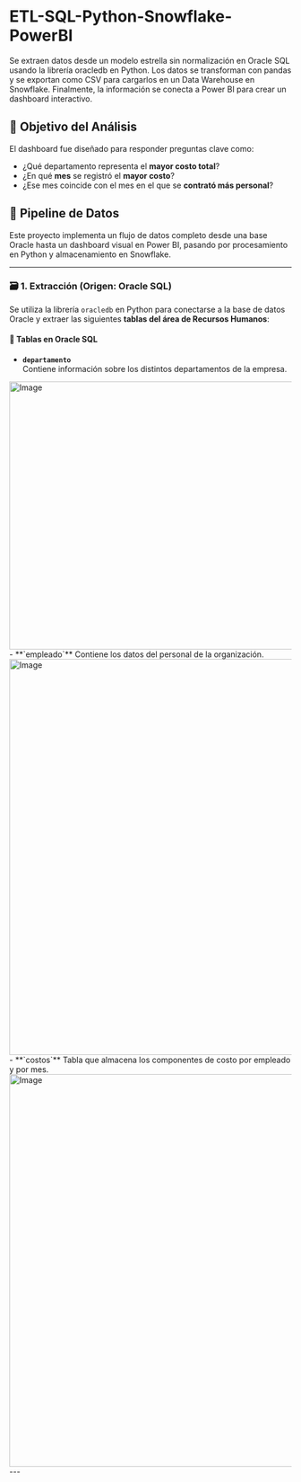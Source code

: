 # ETL-SQL-Python-Snowflake-PowerBI
Se extraen datos desde un modelo estrella sin normalización en Oracle SQL usando la librería oracledb en Python. Los datos se transforman con pandas y se exportan como CSV para cargarlos en un Data Warehouse en Snowflake. Finalmente, la información se conecta a Power BI para crear un dashboard interactivo.
## 🎯 Objetivo del Análisis
El dashboard fue diseñado para responder preguntas clave como:
- ¿Qué departamento representa el **mayor costo total**?
- ¿En qué **mes** se registró el **mayor costo**?
- ¿Ese mes coincide con el mes en el que se **contrató más personal**?
## 🔄 Pipeline de Datos 

Este proyecto implementa un flujo de datos completo desde una base Oracle hasta un dashboard visual en Power BI, pasando por procesamiento en Python y almacenamiento en Snowflake.

---

### 🗃️ 1. Extracción (Origen: Oracle SQL)

Se utiliza la librería `oracledb` en Python para conectarse a la base de datos Oracle y extraer las siguientes **tablas del área de Recursos Humanos**:

#### 🧩 Tablas en Oracle SQL

- **`departamento`**  
  Contiene información sobre los distintos departamentos de la empresa.  
 <img width="627" height="477" alt="Image" src="https://github.com/user-attachments/assets/8b38898e-a02b-4de8-b14c-485a84d7c84c" />
- **`empleado`**  
  Contiene los datos del personal de la organización.  
<img width="1088" height="705" alt="Image" src="https://github.com/user-attachments/assets/f6d381d4-6d49-4e3e-9c9e-8deb84a8eb7a" />
- **`costos`**  
  Tabla que almacena los componentes de costo por empleado y por mes.  
<img width="638" height="699" alt="Image" src="https://github.com/user-attachments/assets/186a220a-5fe9-4c58-86f1-c3f9c64cdb5b" />  
---
